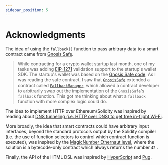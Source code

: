 ```yaml
---
sidebar_position: 5
---
```


# Acknowledgments

The idea of using the `fallback()` function to pass arbitrary data to a smart contract came from [Gnosis Safe](https://safe.global/).

> While contracting for a crypto wallet startup last month, one of my tasks was adding [EIP-1271](https://eips.ethereum.org/EIPS/eip-1271) validation support to the startup's wallet SDK. The startup's wallet was based on the [Gnosis Safe code](https://github.com/safe-global/safe-contracts). As I was reading the safe contract, I saw that [`GnosisSafe`](https://github.com/safe-global/safe-contracts/blob/main/contracts/GnosisSafe.sol) extended a contract called [`FallbackManager`](https://github.com/safe-global/safe-contracts/blob/main/contracts/base/FallbackManager.sol), which allowed a contract developer to arbitrarily swap out the implementation of the `GnosisSafe`'s `fallback` function. This got me thinking about what a `fallback` function with more complex logic could do.

The idea to implement HTTP over Ethereum/Solidity was inspired by reading about [DNS tunneling (i.e. HTTP over DNS) to get free in-flight Wi-Fi](https://medium.com/@galolbardes/learn-how-easy-is-to-bypass-firewalls-using-dns-tunneling-and-also-how-to-block-it-3ed652f4a000).

More broadly, the idea that smart contracts could have arbitrary input interfaces, beyond the standard protocols output by the Solidity compiler (i.e. the use of function selectors to control which contract function is executed), was inspired by the [MagicNumber Ethernaut level](https://ethernaut.openzeppelin.com/level/0xBE732789f2963E0522719F2D3fB55E6bfe07e92e), where the solution is a bytecode-only contract which always returns the number `42` .

Finally, the API of the HTML DSL was inspired by [HyperScript](https://github.com/hyperhype/hyperscript) and [Pug](https://github.com/pugjs/pug).
